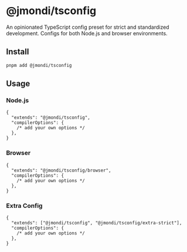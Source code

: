# @jmondi/tsconfig

An opinionated TypeScript config preset for strict and standardized development. Configs for both Node.js and browser environments.

## Install

```bash
pnpm add @jmondi/tsconfig
```

## Usage


### Node.js

```json5
{
  "extends": "@jmondi/tsconfig",
  "compilerOptions": {
    /* add your own options */
  },
}
```

### Browser

```json5
{
  "extends": "@jmondi/tsconfig/browser",
  "compilerOptions": {
    /* add your own options */
  },
}
```

### Extra Config

```json5
{
  "extends": ["@jmondi/tsconfig", "@jmondi/tsconfig/extra-strict"],
  "compilerOptions": {
    /* add your own options */
  },
}
```
